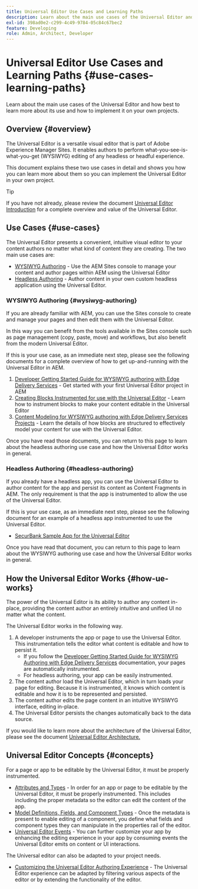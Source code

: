 ```yaml
---
title: Universal Editor Use Cases and Learning Paths
description: Learn about the main use cases of the Universal Editor and how best to learn about its use and how to implement it on your own projects.
exl-id: 398ad0e2-c299-4c49-9784-05c84c67bec2
feature: Developing
role: Admin, Architect, Developer
---
```

# Universal Editor Use Cases and Learning Paths {#use-cases-learning-paths}

Learn about the main use cases of the Universal Editor and how best to learn more about its use and how to implement it on your own projects.

## Overview {#overview}

The Universal Editor is a versatile visual editor that is part of Adobe Experience Manager Sites. It enables authors to perform what-you-see-is-what-you-get (WYSIWYG) editing of any headless or headful experience.

This document explains these two use cases in detail and shows you how you can learn more about them so you can implement the Universal Editor in your own project.

>[!TIP]
>
>If you have not already, please review the document [Universal Editor Introduction](/help/implementing/universal-editor/introduction.md) for a complete overview and value of the Universal Editor.

## Use Cases {#use-cases}

The Universal Editor presents a convenient, intuitive visual editor to your content authors no matter what kind of content they are creating. The two main use cases are:

* [WYSIWYG Authoring](#wysiwyg-authoring) - Use the AEM Sites console to manage your content and author pages within AEM using the Universal Editor
* [Headless Authoring](#headless-authoring) - Author content in your own custom headless application using the Universal Editor.

### WYSIWYG Authoring {#wysiwyg-authoring}

If you are already familiar with AEM, you can use the Sites console to create and manage your pages and then edit them with the Universal Editor.

In this way you can benefit from the tools available in the Sites console such as page management (copy, paste, move) and workflows, but also benefit from the modern Universal Editor.

If this is your use case, as an immediate next step, please see the following documents for a complete overview of how to get up-and-running with the Universal Editor in AEM.

1. [Developer Getting Started Guide for WYSIWYG authoring with Edge Delivery Services](/help/edge/wysiwyg-authoring/edge-dev-getting-started.md) - Get started with your first Universal Editor project in AEM
1. [Creating Blocks Instrumented for use with the Universal Editor](/help/edge/wysiwyg-authoring/create-block.md) - Learn how to instrument blocks to make your content editable in the Universal Editor
1. [Content Modeling for WYSIWYG authoring with Edge Delivery Services Projects](/help/edge/wysiwyg-authoring/content-modeling.md) - Learn the details of how blocks are structured to effectively model your content for use with the Universal Editor.

Once you have read those documents, you can return to this page to learn about the headless authoring use case and how the Universal Editor works in general.

### Headless Authoring {#headless-authoring}

If you already have a headless app, you can use the Universal Editor to author content for the app and persist its content as Content Fragments in AEM. The only requirement is that the app is instrumented to allow the use of the Universal Editor.

If this is your use case, as an immediate next step, please see the following document for an example of a headless app instrumented to use the Universal Editor.

* [SecurBank Sample App for the Universal Editor](/help/implementing/universal-editor/securbank.md)

Once you have read that document, you can return to this page to learn about the WYSIWYG authoring use case and how the Universal Editor works in general.

## How the Universal Editor Works {#how-ue-works}

The power of the Universal Editor is its ability to author any content in-place, providing the content author an entirely intuitive and unified UI no matter what the content.

The Universal Editor works in the following way.

1. A developer instruments the app or page to use the Universal Editor. This instrumentation tells the editor what content is editable and how to persist it.
   * If you follow the [Developer Getting Started Guide for WYSIWYG Authoring with Edge Delivery Services](/help/edge/wysiwyg-authoring/edge-dev-getting-started.md) documentation, your pages are automatically instrumented.
   * For headless authoring, your app can be easily instrumented.
1. The content author load the Universal Editor, which in turn loads your page for editing. Because it is instrumented, it knows which content is editable and how it is to be represented and persisted.
1. The content author edits the page content in an intuitive WYSIWYG interface, editing in-place.
1. The Universal Editor persists the changes automatically back to the data source.

If you would like to learn more about the architecture of the Universal Editor, please see the document [Universal Editor Architecture.](/help/implementing/universal-editor/architecture.md)

## Universal Editor Concepts {#concepts}

For a page or app to be editable by the Universal Editor, it must be properly instrumented.

* [Attributes and Types](/help/implementing/universal-editor/attributes-types.md) - In order for an app or page to be editable by the Universal Editor, it must be properly instrumented. This includes including the proper metadata so the editor can edit the content of the app. 
* [Model Definitions, Fields, and Component Types](/help/implementing/universal-editor/field-types.md) - Once the metadata is present to enable editing of a component, you define what fields and component types they can manipulate in the properties rail of the editor.
* [Universal Editor Events](/help/implementing/universal-editor/events.md) - You can further customize your app by enhancing the editing experience in your app by consuming events the Universal Editor emits on content or UI interactions.

The Universal editor can also be adapted to your project needs.

* [Customizing the Universal Editor Authoring Experience](/help/implementing/universal-editor/customizing.md) - The Universal Editor experience can be adapted by filtering various aspects of the editor or by extending the functionality of the editor.
